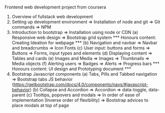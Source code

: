 Frontend web development project from coursera

1) Overview of fullstack web development
2) Setting up development environment
    => Installation of node and git
    => Git commands
    => NPM
3) Introduction to bootstrap
    => Installation using node or CDN
    (a) Responsive web design
        => Bootstrap grid system
        *** Honours content: Creating Ideation for webpage ***
    (b) Navigation and navbar
        => Navbar and breadcrumbs
        => Icon Fonts
    (c) User input: buttons and forms
        => Buttons
        => Forms, input types and elements
    (d) Displaying content
        => Tables and cards
    (e) Images and Media
        => Images
        => Thumbnails
        => Media objects
    (f) Alerting users
        => Badges
        => Alerts
        => Progress bars
    *** Honours content: UI design and Prototyping document ***
4) Bootstrap Javascript components
    (a) Tabs, Pills and Tabbed navigation
        => Bootstrap tabs JS behavior (https://getbootstrap.com/docs/4.0/components/navs/#javascript-behavior)
    (b) Collapse and Accordion
        => Accordion
        => data-toggle, data-parent
    (c) Tooltips, popovers and modals
        => In order of ease of implementation (Inverse order of flexibility)
        => Bootstrap advices to place modals at top of page

